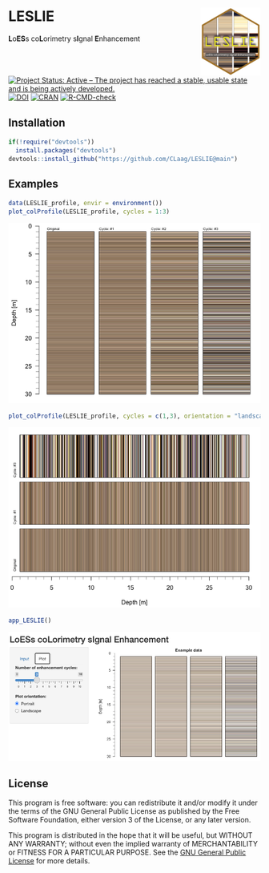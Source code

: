 




<!-- README.md was auto-generated by README.Rmd. Please DO NOT edit by hand!-->

# LESLIE <img width=120px src="man/figures/LESLIE_logo.png" align="right" />

**L**o**ES**s co**L**orimetry s**I**gnal **E**nhancement

[![Project Status: Active – The project has reached a stable, usable
state and is being actively
developed.](https://www.repostatus.org/badges/latest/concept.svg)](https://www.repostatus.org/#concept)
[![DOI](https://zenodo.org/badge/DOI/10.5281/zenodo.7257766.svg)](https://doi.org/10.5281/zenodo.7257766)
[![CRAN](https://www.r-pkg.org/badges/version/LESLIE)](https://cran.r-project.org/package=LESLIE)
[![R-CMD-check](https://github.com/CLaag/LESLIE/workflows/GitHub%20Actions%20CI/badge.svg)](https://github.com/CLaag/LESLIE/actions)

## Installation

``` r
if(!require("devtools"))
  install.packages("devtools")
devtools::install_github("https://github.com/CLaag/LESLIE@main")
```

## Examples

``` r
data(LESLIE_profile, envir = environment())
plot_colProfile(LESLIE_profile, cycles = 1:3)
```

![](man/figures/README-unnamed-chunk-3-1.png)<!-- -->

``` r
plot_colProfile(LESLIE_profile, cycles = c(1,3), orientation = "landscape")
```

![](man/figures/README-unnamed-chunk-3-2.png)<!-- -->

``` r
app_LESLIE()
```

<img src="man/figures/LESLIE_app.png" width="965" />

## License

This program is free software: you can redistribute it and/or modify it
under the terms of the GNU General Public License as published by the
Free Software Foundation, either version 3 of the License, or any later
version.

This program is distributed in the hope that it will be useful, but
WITHOUT ANY WARRANTY; without even the implied warranty of
MERCHANTABILITY or FITNESS FOR A PARTICULAR PURPOSE. See the [GNU
General Public
License](https://github.com/CLaag/LESLIE/blob/master/LICENSE) for more
details.
